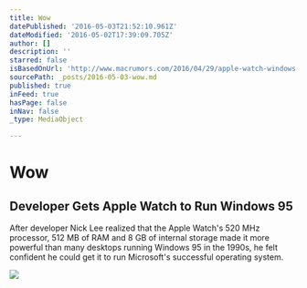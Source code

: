 ```yaml
---
title: Wow
datePublished: '2016-05-03T21:52:10.961Z'
dateModified: '2016-05-02T17:39:09.705Z'
author: []
description: ''
starred: false
isBasedOnUrl: 'http://www.macrumors.com/2016/04/29/apple-watch-windows-95/'
sourcePath: _posts/2016-05-03-wow.md
published: true
inFeed: true
hasPage: false
inNav: false
_type: MediaObject

---
```

# Wow

<article style=""><h1>Developer Gets Apple Watch to Run Windows 95</h1><p>After developer Nick Lee realized that the Apple Watch's 520 MHz processor, 512 MB of RAM and 8 GB of internal storage made it more powerful than many desktops running Windows 95 in the 1990s, he felt confident he could get it to run Microsoft's successful operating system.</p><img src="http://cdn.macrumors.com/article-new/2016/04/applewatchwindows95.jpg?retina" /></article>